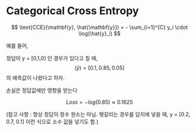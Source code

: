 # Categorical Cross Entropy 


$$
\text{CCE}(\mathbf{y}, \hat{\mathbf{y}}) = - \sum_{i=1}^{C} y_i \cdot \log(\hat{y}_i)
$$

예를 들어, 


정답이 y = [0,1,0] 인 경우가 있다고 칠 때, 
$$
(\hat{y}) = [0.1,0.85,0.05] 
$$
의 예측값이 나왔다고 하자. 

손실은 정답값에만 영향을 받는다

$$
Loss = -log(0.85) ≈ 0.1625
$$

(참고 사항 : 항상 정답이 정수 원소는 아님. 헷갈리는 경우를 답지에 넣을 때, y = [0.2, 0.7, 0.1] 이런 식으로 소수 값을 넣기도 함.)




